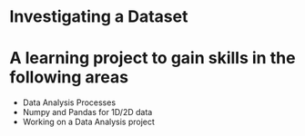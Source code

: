 # Investigating a Dataset

# A learning project to gain skills in the following areas
- Data Analysis Processes
- Numpy and Pandas for 1D/2D data
- Working on a Data Analysis project
